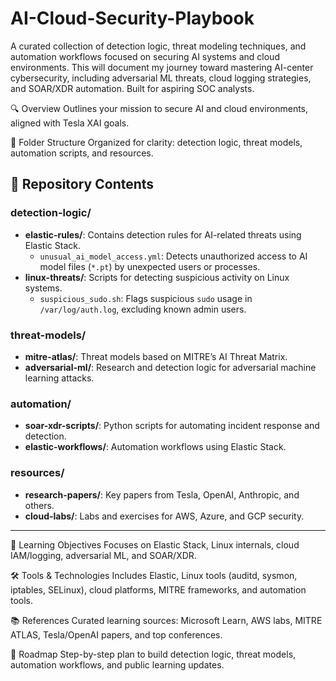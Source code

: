 # AI-Cloud-Security-Playbook
A curated collection of detection logic, threat modeling techniques, and automation workflows focused on securing AI systems and cloud environments. This will document my journey toward mastering AI-center cybersecurity, including adversarial ML threats, cloud logging strategies, and SOAR/XDR automation. Built for aspiring SOC analysts. 

🔍 Overview
Outlines your mission to secure AI and cloud environments, aligned with Tesla XAI goals.

📁 Folder Structure
Organized for clarity: detection logic, threat models, automation scripts, and resources.
## 📁 Repository Contents

### detection-logic/
- **elastic-rules/**: Contains detection rules for AI-related threats using Elastic Stack.
  - `unusual_ai_model_access.yml`: Detects unauthorized access to AI model files (`*.pt`) by unexpected users or processes.
- **linux-threats/**: Scripts for detecting suspicious activity on Linux systems.
  - `suspicious_sudo.sh`: Flags suspicious `sudo` usage in `/var/log/auth.log`, excluding known admin users.

### threat-models/
- **mitre-atlas/**: Threat models based on MITRE’s AI Threat Matrix.
- **adversarial-ml/**: Research and detection logic for adversarial machine learning attacks.

### automation/
- **soar-xdr-scripts/**: Python scripts for automating incident response and detection.
- **elastic-workflows/**: Automation workflows using Elastic Stack.

### resources/
- **research-papers/**: Key papers from Tesla, OpenAI, Anthropic, and others.
- **cloud-labs/**: Labs and exercises for AWS, Azure, and GCP security.

---

🧠 Learning Objectives
Focuses on Elastic Stack, Linux internals, cloud IAM/logging, adversarial ML, and SOAR/XDR.

🛠️ Tools & Technologies
Includes Elastic, Linux tools (auditd, sysmon, iptables, SELinux), cloud platforms, MITRE frameworks, and automation tools.

📚 References
Curated learning sources: Microsoft Learn, AWS labs, MITRE ATLAS, Tesla/OpenAI papers, and top conferences.

🚀 Roadmap
Step-by-step plan to build detection logic, threat models, automation workflows, and public learning updates.

